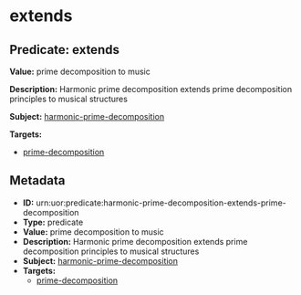 # extends

## Predicate: extends

**Value:** prime decomposition to music

**Description:** Harmonic prime decomposition extends prime decomposition principles to musical structures

**Subject:** [harmonic-prime-decomposition](../Concepts/harmonic-prime-decomposition.md)

**Targets:**

- [prime-decomposition](../Concepts/prime-decomposition.md)

## Metadata

- **ID:** urn:uor:predicate:harmonic-prime-decomposition-extends-prime-decomposition
- **Type:** predicate
- **Value:** prime decomposition to music
- **Description:** Harmonic prime decomposition extends prime decomposition principles to musical structures
- **Subject:** [harmonic-prime-decomposition](../Concepts/harmonic-prime-decomposition.md)
- **Targets:**
  - [prime-decomposition](../Concepts/prime-decomposition.md)

